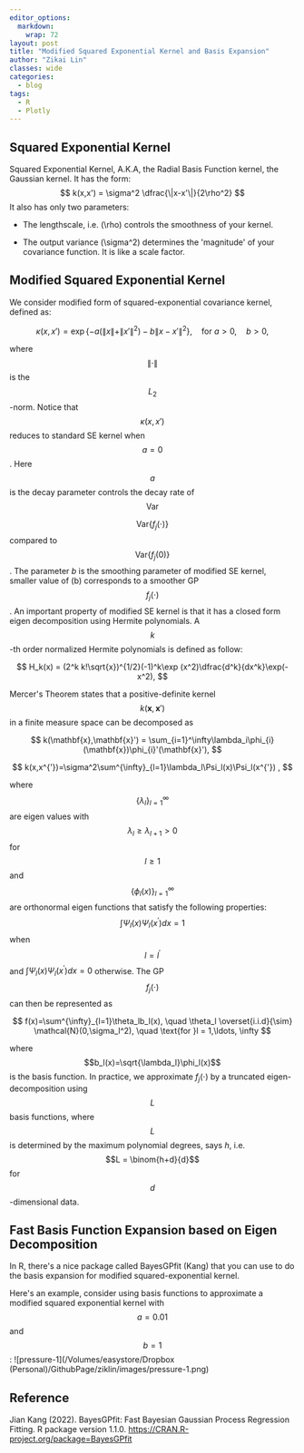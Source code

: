 ```yaml
---
editor_options: 
  markdown: 
    wrap: 72
layout: post
title: "Modified Squared Exponential Kernel and Basis Expansion"
author: "Zikai Lin"
classes: wide 
categories:
  - blog
tags:
  - R
  - Plotly
---
```


## Squared Exponential Kernel

Squared Exponential Kernel, A.K.A, the Radial Basis Function kernel, the
Gaussian kernel. It has the form:
$$
k(x,x') = \sigma^2 \dfrac{\|x-x'\|}{2\rho^2}
$$
It also has only two parameters:

-   The lengthscale, i.e. \(\rho\) controls the smoothness of your kernel.

-   The output variance \(\sigma^2\) determines the 'magnitude' of your
    covariance function. It is like a scale factor.

## Modified Squared Exponential Kernel

We consider modified form of squared-exponential covariance kernel,
defined as:


$$
\kappa(x, x') = \exp\{-a(\|x\| + \|x'\|^2) - b \|x - x'\|^2\},\quad \text{for }a>0, \quad b> 0,
$$




where $$\|\cdot\|$$ is the  $$L_2$$-norm. Notice that $$\kappa(x, x')$$ reduces to standard SE kernel when $$a = 0$$. Here $$a$$ is the decay parameter  controls the decay rate of $$\mathrm{Var}$$

$$\mathrm{Var}\{f_j(\cdot)\}$$ compared to $$\mathrm{Var}\{f_j(0)\}$$. The parameter $b$ is the smoothing parameter of modified SE kernel, smaller value of \(b\) corresponds to a smoother GP $$f_j(\cdot)$$. An important property of modified SE kernel is that it has a closed form eigen decomposition using Hermite polynomials. A $$k$$-th order normalized Hermite polynomials is defined as follow: 


$$
H_k(x) = (2^k k!\sqrt{x})^{1/2}(-1)^k\exp (x^2)\dfrac{d^k}{dx^k}\exp(-x^2),
$$


Mercer's Theorem states that a positive-definite kernel $$k(\mathbf{x},\mathbf{x}')$$ in a finite measure space can be decomposed as 


$$
k(\mathbf{x},\mathbf{x}') = \sum_{i=1}^\infty\lambda_i\phi_{i}(\mathbf{x})\phi_{i}'(\mathbf{x}'),
$$



$$
k(x,x^{'})=\sigma^2\sum^{\infty}_{l=1}\lambda_l\Psi_l(x)\Psi_l(x^{'}) ,
$$


where $$\{\lambda_l\}^{\infty}_{l=1}$$ are eigen values with $$\lambda_l\geq\lambda_{l+1}>0$$ for $$l\geq1$$ and $$\{\phi_l(x)\}^{\infty}_{l=1}$$ are orthonormal eigen functions that satisfy the following properties: $$\int\Psi_l(x)\Psi_l(x^{'})dx=1$$ when $$l=l^{'}$$ and $\int\Psi_l(x)\Psi_l(x^{'})dx=0$ otherwise. The GP $$f_j(\cdot)$$ can then be represented as 


$$
f(x)=\sum^{\infty}_{l=1}\theta_lb_l(x), \quad \theta_l \overset{i.i.d}{\sim} \mathcal{N}(0,\sigma_l^2), \quad \text{for }l = 1,\ldots, \infty
$$


where $$b_l(x)=\sqrt{\lambda_l}\phi_l(x)$$ is the basis function. In practice, we approximate $f_j(\cdot)$ by a truncated eigen-decomposition using $$L$$ basis functions, where $$L$$ is determined by the maximum
polynomial degrees, says $h$, i.e. $$L = \binom{h+d}{d}$$ for $$d$$-dimensional data. 

## Fast Basis Function Expansion based on Eigen Decomposition

In R, there's a nice package called BayesGPfit (Kang) that you can use to do the basis expansion for modified squared-exponential kernel.

Here's an example, consider using basis functions to approximate a modified squared exponential kernel with $$a =0.01$$ and $$b = 1$$:
![pressure-1](/Volumes/easystore/Dropbox (Personal)/GithubPage/ziklin/images/pressure-1.png)

## Reference

Jian Kang (2022). BayesGPfit: Fast Bayesian Gaussian Process Regression Fitting. R package version 1.1.0.
<https://CRAN.R-project.org/package=BayesGPfit>
